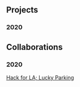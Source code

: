 ## Projects 

### 2020

## Collaborations

### 2020
[Hack for LA; Lucky Parking](https://github.com/orgs/hackforla/teams/lucky-parking)


